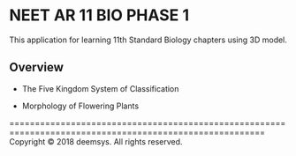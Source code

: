 # NEET AR 11 BIO PHASE 1

This application for learning 11th Standard Biology chapters using 3D model.

## Overview

- The Five Kingdom System of Classification

- Morphology of Flowering Plants 















========================================================================================================
Copyright © 2018 deemsys. All rights reserved.

